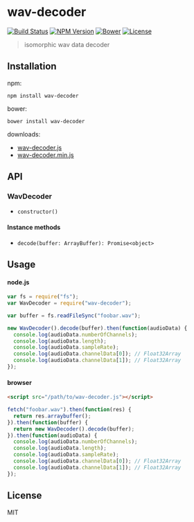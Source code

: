 # wav-decoder
[![Build Status](http://img.shields.io/travis/mohayonao/wav-decoder.svg?style=flat-square)](https://travis-ci.org/mohayonao/wav-decoder)
[![NPM Version](http://img.shields.io/npm/v/wav-decoder.svg?style=flat-square)](https://www.npmjs.org/package/wav-decoder)
[![Bower](http://img.shields.io/bower/v/wav-decoder.svg?style=flat-square)](http://bower.io/search/?q=wav-decoder)
[![License](http://img.shields.io/badge/license-MIT-brightgreen.svg?style=flat-square)](http://mohayonao.mit-license.org/)

> isomorphic wav data decoder

## Installation

npm:

```
npm install wav-decoder
```

bower:

```
bower install wav-decoder
```

downloads:

- [wav-decoder.js](https://raw.githubusercontent.com/mohayonao/wav-decoder/master/build/wav-decoder.js)
- [wav-decoder.min.js](https://raw.githubusercontent.com/mohayonao/wav-decoder/master/build/wav-decoder.min.js)

## API
### WavDecoder
- `constructor()`

#### Instance methods
- `decode(buffer: ArrayBuffer): Promise<object>`

## Usage

#### node.js

```js
var fs = require("fs");
var WavDecoder = require("wav-decoder");

var buffer = fs.readFileSync("foobar.wav");

new WavDecoder().decode(buffer).then(function(audioData) {
  console.log(audioData.numberOfChannels);
  console.log(audioData.length);
  console.log(audioData.sampleRate);
  console.log(audioData.channelData[0]); // Float32Array
  console.log(audioData.channelData[1]); // Float32Array
});
```

#### browser

```html
<script src="/path/to/wav-decoder.js"></script>
```

```js
fetch("foobar.wav").then(function(res) {
  return res.arraybuffer();
}).then(function(buffer) {
  return new WavDecoder().decode(buffer);
}).then(function(audioData) {
  console.log(audioData.numberOfChannels);
  console.log(audioData.length);
  console.log(audioData.sampleRate);
  console.log(audioData.channelData[0]); // Float32Array
  console.log(audioData.channelData[1]); // Float32Array
});
```

## License
MIT

